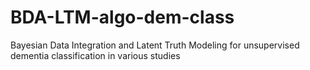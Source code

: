 # BDA-LTM-algo-dem-class
Bayesian Data Integration and Latent Truth Modeling for unsupervised dementia classification in various studies

